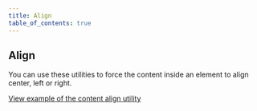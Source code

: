 ```yaml
---
title: Align
table_of_contents: true
---
```


## Align

You can use these utilities to force the content inside an element to align center, left or right.

<a href="https://vanilla-framework.github.io/vanilla-framework/examples/utilities/align/"
    class="js-example">
    View example of the content align utility
</a>
